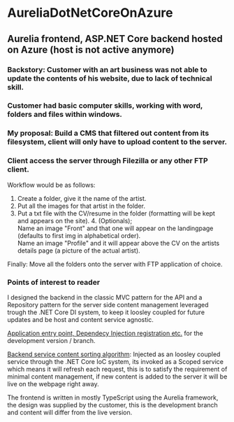 # AureliaDotNetCoreOnAzure

## Aurelia frontend, ASP.NET Core backend hosted on Azure (host is not active anymore)

### Backstory: Customer with an art business was not able to update the contents of his website, due to lack of technical skill.

### Customer had basic computer skills, working with word, folders and files within windows.

### My proposal: Build a CMS that filtered out content from its filesystem, client will only have to upload content to the server.

### Client access the server through Filezilla or any other FTP client.

Workflow would be as follows: 
  1. Create a folder, give it the name of the artist.
  2. Put all the images for that artist in the folder.
  3. Put a txt file with the CV/resume in the folder (formatting will be kept and appears on the site).
    4. (Optionals);   
    Name an image "Front" and that one will appear on the landingpage (defaults to first img in alphabetical order).  
    Name an image "Profile" and it will appear above the CV on the artists details page (a picture of the actual artist).
    
Finally: Move all the folders onto the server with FTP application of choice.

### Points of interest to reader

I designed the backend in the classic MVC pattern for the API and a Repository pattern for the server side content management leveraged trough the .NET Core DI system, to keep it loosley coupled for future updates and be host and content service agnostic.

<a href="https://github.com/MartinElfast/AureliaDotNetCoreOnAzure/blob/master/src/skeleton/Startup.cs">Application entry point, Dependecy Injection registration etc.</a> for the development version / branch.

<a href="https://github.com/MartinElfast/AureliaDotNetCoreOnAzure/blob/master/src/skeleton/Data/Assetmapper.cs">Backend service content sorting algorithm</a>: Injected as an loosley coupled service through the .NET Core IoC system, its invoked as a Scoped service which means it will refresh each request, this is to satisfy the requirement of minimal content management, if new content is added to the server it will be live on the webpage right away.

The frontend is written in mostly TypeScript using the Aurelia framework, the design was supplied by the customer, this is the development branch and content will differ from the live version.
